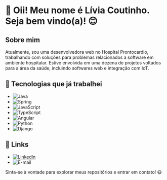 # 👋 Oii! Meu nome é Lívia Coutinho. Seja bem vindo(a)! :blush:

## Sobre mim
Atualmente, sou uma desenvolvedora web no Hospital Prontocardio, trabalhando com soluções para problemas relacionados a software em ambiente hospitalar. Estive envolvida em uma dezena de projetos voltados para a área da saúde, incluindo softwares web e integração com IoT.

## 🚀 Tecnologias que já trabalhei
- ![Java](https://img.shields.io/badge/Java-ED8B00?style=for-the-badge&logo=java&logoColor=white)
- ![Spring](https://img.shields.io/badge/Spring-6DB33F?style=for-the-badge&logo=spring&logoColor=white)
- ![JavaScript](https://img.shields.io/badge/JavaScript-F7DF1E?style=for-the-badge&logo=javascript&logoColor=black)
- ![TypeScript](https://img.shields.io/badge/TypeScript-007ACC?style=for-the-badge&logo=typescript&logoColor=white)
- ![Angular](https://img.shields.io/badge/Angular-DD0031?style=for-the-badge&logo=angular&logoColor=white)
- ![Python](https://img.shields.io/badge/Python-3776AB?style=for-the-badge&logo=python&logoColor=white)
- ![Django](https://img.shields.io/badge/Django-092E20?style=for-the-badge&logo=django&logoColor=white)

## 🔗 Links
- [![LinkedIn](https://img.shields.io/badge/-LinkedIn-blue?style=for-the-badge&logo=LinkedIn&logoColor=white)](https://www.linkedin.com/in/l%C3%ADvia-coutinho-716561227/)
- ![E-mail](https://img.shields.io/badge/Email-liviacoutinhog22@gmail.com-red?style=for-the-badge&logo=gmail&logoColor=white)


Sinta-se à vontade para explorar meus repositórios e entrar em contato! 😃
